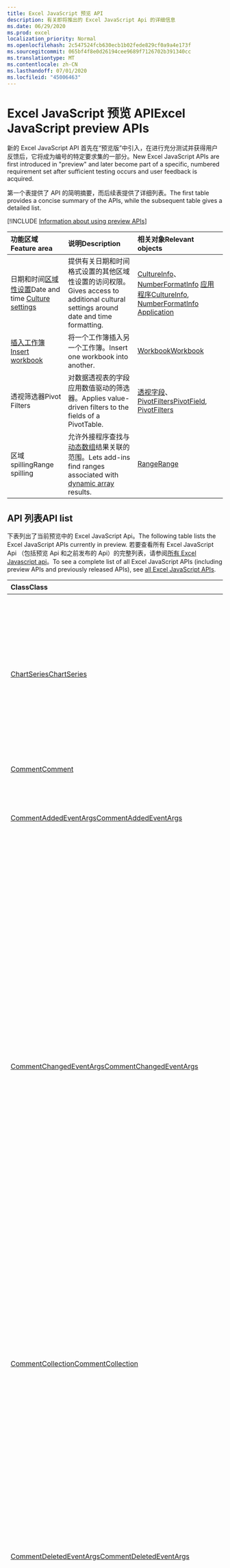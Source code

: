 ```yaml
---
title: Excel JavaScript 预览 API
description: 有关即将推出的 Excel JavaScript Api 的详细信息
ms.date: 06/29/2020
ms.prod: excel
localization_priority: Normal
ms.openlocfilehash: 2c547524fcb630ecb1b02fede829cf0a9a4e173f
ms.sourcegitcommit: 065bf4f8e0d26194cee9689f7126702b391340cc
ms.translationtype: MT
ms.contentlocale: zh-CN
ms.lasthandoff: 07/01/2020
ms.locfileid: "45006463"
---
```

# <a name="excel-javascript-preview-apis"></a><span data-ttu-id="dc23c-103">Excel JavaScript 预览 API</span><span class="sxs-lookup"><span data-stu-id="dc23c-103">Excel JavaScript preview APIs</span></span>

<span data-ttu-id="dc23c-104">新的 Excel JavaScript API 首先在“预览版”中引入，在进行充分测试并获得用户反馈后，它将成为编号的特定要求集的一部分。</span><span class="sxs-lookup"><span data-stu-id="dc23c-104">New Excel JavaScript APIs are first introduced in "preview" and later become part of a specific, numbered requirement set after sufficient testing occurs and user feedback is acquired.</span></span>

<span data-ttu-id="dc23c-105">第一个表提供了 API 的简明摘要，而后续表提供了详细列表。</span><span class="sxs-lookup"><span data-stu-id="dc23c-105">The first table provides a concise summary of the APIs, while the subsequent table gives a detailed list.</span></span>

[!INCLUDE [Information about using preview APIs](../../includes/using-preview-apis-host.md)]

| <span data-ttu-id="dc23c-106">功能区域</span><span class="sxs-lookup"><span data-stu-id="dc23c-106">Feature area</span></span> | <span data-ttu-id="dc23c-107">说明</span><span class="sxs-lookup"><span data-stu-id="dc23c-107">Description</span></span> | <span data-ttu-id="dc23c-108">相关对象</span><span class="sxs-lookup"><span data-stu-id="dc23c-108">Relevant objects</span></span> |
|:--- |:--- |:--- |
| <span data-ttu-id="dc23c-109">日期和时间[区域性设置](../../excel/excel-add-ins-workbooks.md#access-application-culture-settings)</span><span class="sxs-lookup"><span data-stu-id="dc23c-109">Date and time [Culture settings](../../excel/excel-add-ins-workbooks.md#access-application-culture-settings)</span></span> | <span data-ttu-id="dc23c-110">提供有关日期和时间格式设置的其他区域性设置的访问权限。</span><span class="sxs-lookup"><span data-stu-id="dc23c-110">Gives access to additional cultural settings around date and time formatting.</span></span> | <span data-ttu-id="dc23c-111">[CultureInfo](/javascript/api/excel/excel.cultureinfo)、 [NumberFormatInfo](/javascript/api/excel/excel.numberformatinfo) [应用程序](/javascript/api/excel/excel.application)</span><span class="sxs-lookup"><span data-stu-id="dc23c-111">[CultureInfo](/javascript/api/excel/excel.cultureinfo), [NumberFormatInfo](/javascript/api/excel/excel.numberformatinfo) [Application](/javascript/api/excel/excel.application)</span></span> |
| [<span data-ttu-id="dc23c-112">插入工作簿</span><span class="sxs-lookup"><span data-stu-id="dc23c-112">Insert workbook</span></span>](../../excel/excel-add-ins-workbooks.md#insert-a-copy-of-an-existing-workbook-into-the-current-one-preview) | <span data-ttu-id="dc23c-113">将一个工作簿插入另一个工作簿。</span><span class="sxs-lookup"><span data-stu-id="dc23c-113">Insert one workbook into another.</span></span>  | [<span data-ttu-id="dc23c-114">Workbook</span><span class="sxs-lookup"><span data-stu-id="dc23c-114">Workbook</span></span>](/javascript/api/excel/excel.worksheetcollection) |
| <span data-ttu-id="dc23c-115">透视筛选器</span><span class="sxs-lookup"><span data-stu-id="dc23c-115">Pivot Filters</span></span> | <span data-ttu-id="dc23c-116">对数据透视表的字段应用数值驱动的筛选器。</span><span class="sxs-lookup"><span data-stu-id="dc23c-116">Applies value-driven filters to the fields of a PivotTable.</span></span> | <span data-ttu-id="dc23c-117">[透视字段](/javascript/api/excel/excel.pivotfield#applyfilter-filter-)、 [PivotFilters](/javascript/api/excel/excel.pivotFilters)</span><span class="sxs-lookup"><span data-stu-id="dc23c-117">[PivotField](/javascript/api/excel/excel.pivotfield#applyfilter-filter-), [PivotFilters](/javascript/api/excel/excel.pivotFilters)</span></span> |
|<span data-ttu-id="dc23c-118">区域 spilling</span><span class="sxs-lookup"><span data-stu-id="dc23c-118">Range spilling</span></span> | <span data-ttu-id="dc23c-119">允许外接程序查找与[动态数组](https://support.microsoft.com/office/205c6b06-03ba-4151-89a1-87a7eb36e531)结果关联的范围。</span><span class="sxs-lookup"><span data-stu-id="dc23c-119">Lets add-ins find ranges associated with [dynamic array](https://support.microsoft.com/office/205c6b06-03ba-4151-89a1-87a7eb36e531) results.</span></span> | [<span data-ttu-id="dc23c-120">Range</span><span class="sxs-lookup"><span data-stu-id="dc23c-120">Range</span></span>](/javascript/api/excel/excel.range) |

## <a name="api-list"></a><span data-ttu-id="dc23c-121">API 列表</span><span class="sxs-lookup"><span data-stu-id="dc23c-121">API list</span></span>

<span data-ttu-id="dc23c-122">下表列出了当前预览中的 Excel JavaScript Api。</span><span class="sxs-lookup"><span data-stu-id="dc23c-122">The following table lists the Excel JavaScript APIs currently in preview.</span></span> <span data-ttu-id="dc23c-123">若要查看所有 Excel JavaScript Api （包括预览 Api 和之前发布的 Api）的完整列表，请参阅[所有 Excel Javascript api](/javascript/api/excel?view=excel-js-preview)。</span><span class="sxs-lookup"><span data-stu-id="dc23c-123">To see a complete list of all Excel JavaScript APIs (including preview APIs and previously released APIs), see [all Excel JavaScript APIs](/javascript/api/excel?view=excel-js-preview).</span></span>

| <span data-ttu-id="dc23c-124">Class</span><span class="sxs-lookup"><span data-stu-id="dc23c-124">Class</span></span> | <span data-ttu-id="dc23c-125">域</span><span class="sxs-lookup"><span data-stu-id="dc23c-125">Fields</span></span> | <span data-ttu-id="dc23c-126">说明</span><span class="sxs-lookup"><span data-stu-id="dc23c-126">Description</span></span> |
|:---|:---|:---|
|[<span data-ttu-id="dc23c-127">ChartSeries</span><span class="sxs-lookup"><span data-stu-id="dc23c-127">ChartSeries</span></span>](/javascript/api/excel/excel.chartseries)|[<span data-ttu-id="dc23c-128">getDimensionValues （维： ChartSeriesDimension）</span><span class="sxs-lookup"><span data-stu-id="dc23c-128">getDimensionValues(dimension: Excel.ChartSeriesDimension)</span></span>](/javascript/api/excel/excel.chartseries#getdimensionvalues-dimension-)|<span data-ttu-id="dc23c-129">从图表系列的单个维中获取值。</span><span class="sxs-lookup"><span data-stu-id="dc23c-129">Gets the values from a single dimension of the chart series.</span></span> <span data-ttu-id="dc23c-130">这些值可以是类别值，也可以是数据值，具体取决于指定的维度和为图表系列映射数据的方式。</span><span class="sxs-lookup"><span data-stu-id="dc23c-130">These could be either category values or data values, depending on the dimension specified and how the data is mapped for the chart series.</span></span>|
|[<span data-ttu-id="dc23c-131">Comment</span><span class="sxs-lookup"><span data-stu-id="dc23c-131">Comment</span></span>](/javascript/api/excel/excel.comment)|[<span data-ttu-id="dc23c-132">contentType</span><span class="sxs-lookup"><span data-stu-id="dc23c-132">contentType</span></span>](/javascript/api/excel/excel.comment#contenttype)|<span data-ttu-id="dc23c-133">获取注释的内容类型。</span><span class="sxs-lookup"><span data-stu-id="dc23c-133">Gets the content type of the comment.</span></span>|
|[<span data-ttu-id="dc23c-134">CommentAddedEventArgs</span><span class="sxs-lookup"><span data-stu-id="dc23c-134">CommentAddedEventArgs</span></span>](/javascript/api/excel/excel.commentaddedeventargs)|[<span data-ttu-id="dc23c-135">commentDetails</span><span class="sxs-lookup"><span data-stu-id="dc23c-135">commentDetails</span></span>](/javascript/api/excel/excel.commentaddedeventargs#commentdetails)|<span data-ttu-id="dc23c-136">获取 `CommentDetail` 包含其相关答复的注释 ID 和 id 的数组。</span><span class="sxs-lookup"><span data-stu-id="dc23c-136">Gets the `CommentDetail` array that contains the comment ID and IDs of its related replies.</span></span>|
||[<span data-ttu-id="dc23c-137">source</span><span class="sxs-lookup"><span data-stu-id="dc23c-137">source</span></span>](/javascript/api/excel/excel.commentaddedeventargs#source)|<span data-ttu-id="dc23c-138">指定时间源。</span><span class="sxs-lookup"><span data-stu-id="dc23c-138">Specifies the source of the event.</span></span> <span data-ttu-id="dc23c-139">有关详细信息，请参阅 `Excel.EventSource`。</span><span class="sxs-lookup"><span data-stu-id="dc23c-139">See `Excel.EventSource` for details.</span></span>|
||[<span data-ttu-id="dc23c-140">type</span><span class="sxs-lookup"><span data-stu-id="dc23c-140">type</span></span>](/javascript/api/excel/excel.commentaddedeventargs#type)|<span data-ttu-id="dc23c-141">获取事件的类型。</span><span class="sxs-lookup"><span data-stu-id="dc23c-141">Gets the type of the event.</span></span> <span data-ttu-id="dc23c-142">有关详细信息，请参阅 `Excel.EventType`。</span><span class="sxs-lookup"><span data-stu-id="dc23c-142">See `Excel.EventType` for details.</span></span>|
||[<span data-ttu-id="dc23c-143">worksheetId</span><span class="sxs-lookup"><span data-stu-id="dc23c-143">worksheetId</span></span>](/javascript/api/excel/excel.commentaddedeventargs#worksheetid)|<span data-ttu-id="dc23c-144">获取发生事件的工作表的 ID。</span><span class="sxs-lookup"><span data-stu-id="dc23c-144">Gets the ID of the worksheet in which the event happened.</span></span>|
|[<span data-ttu-id="dc23c-145">CommentChangedEventArgs</span><span class="sxs-lookup"><span data-stu-id="dc23c-145">CommentChangedEventArgs</span></span>](/javascript/api/excel/excel.commentchangedeventargs)|[<span data-ttu-id="dc23c-146">changeType</span><span class="sxs-lookup"><span data-stu-id="dc23c-146">changeType</span></span>](/javascript/api/excel/excel.commentchangedeventargs#changetype)|<span data-ttu-id="dc23c-147">获取表示已更改事件的触发方式的更改类型。</span><span class="sxs-lookup"><span data-stu-id="dc23c-147">Gets the change type that represents how the changed event is triggered.</span></span>|
||[<span data-ttu-id="dc23c-148">commentDetails</span><span class="sxs-lookup"><span data-stu-id="dc23c-148">commentDetails</span></span>](/javascript/api/excel/excel.commentchangedeventargs#commentdetails)|<span data-ttu-id="dc23c-149">获取 `CommentDetail` 包含其相关答复的注释 ID 和 id 的数组。</span><span class="sxs-lookup"><span data-stu-id="dc23c-149">Gets the `CommentDetail` array which contains the comment ID and IDs of its related replies.</span></span>|
||[<span data-ttu-id="dc23c-150">source</span><span class="sxs-lookup"><span data-stu-id="dc23c-150">source</span></span>](/javascript/api/excel/excel.commentchangedeventargs#source)|<span data-ttu-id="dc23c-151">指定时间源。</span><span class="sxs-lookup"><span data-stu-id="dc23c-151">Specifies the source of the event.</span></span> <span data-ttu-id="dc23c-152">有关详细信息，请参阅 `Excel.EventSource`。</span><span class="sxs-lookup"><span data-stu-id="dc23c-152">See `Excel.EventSource` for details.</span></span>|
||[<span data-ttu-id="dc23c-153">type</span><span class="sxs-lookup"><span data-stu-id="dc23c-153">type</span></span>](/javascript/api/excel/excel.commentchangedeventargs#type)|<span data-ttu-id="dc23c-154">获取事件的类型。</span><span class="sxs-lookup"><span data-stu-id="dc23c-154">Gets the type of the event.</span></span> <span data-ttu-id="dc23c-155">有关详细信息，请参阅 `Excel.EventType`。</span><span class="sxs-lookup"><span data-stu-id="dc23c-155">See `Excel.EventType` for details.</span></span>|
||[<span data-ttu-id="dc23c-156">worksheetId</span><span class="sxs-lookup"><span data-stu-id="dc23c-156">worksheetId</span></span>](/javascript/api/excel/excel.commentchangedeventargs#worksheetid)|<span data-ttu-id="dc23c-157">获取发生事件的工作表的 ID。</span><span class="sxs-lookup"><span data-stu-id="dc23c-157">Gets the ID of the worksheet in which the event happened.</span></span>|
|[<span data-ttu-id="dc23c-158">CommentCollection</span><span class="sxs-lookup"><span data-stu-id="dc23c-158">CommentCollection</span></span>](/javascript/api/excel/excel.commentcollection)|[<span data-ttu-id="dc23c-159">onAdded</span><span class="sxs-lookup"><span data-stu-id="dc23c-159">onAdded</span></span>](/javascript/api/excel/excel.commentcollection#onadded)|<span data-ttu-id="dc23c-160">添加注释时发生。</span><span class="sxs-lookup"><span data-stu-id="dc23c-160">Occurs when the comments are added.</span></span>|
||[<span data-ttu-id="dc23c-161">onChanged</span><span class="sxs-lookup"><span data-stu-id="dc23c-161">onChanged</span></span>](/javascript/api/excel/excel.commentcollection#onchanged)|<span data-ttu-id="dc23c-162">当注释集合中的批注或答复发生更改时发生，包括答复被删除的时间。</span><span class="sxs-lookup"><span data-stu-id="dc23c-162">Occurs when comments or replies in a comment collection are changed, including when replies are deleted.</span></span>|
||[<span data-ttu-id="dc23c-163">onDeleted</span><span class="sxs-lookup"><span data-stu-id="dc23c-163">onDeleted</span></span>](/javascript/api/excel/excel.commentcollection#ondeleted)|<span data-ttu-id="dc23c-164">在注释集合中删除批注时发生。</span><span class="sxs-lookup"><span data-stu-id="dc23c-164">Occurs when comments are deleted in the comment collection.</span></span>|
|[<span data-ttu-id="dc23c-165">CommentDeletedEventArgs</span><span class="sxs-lookup"><span data-stu-id="dc23c-165">CommentDeletedEventArgs</span></span>](/javascript/api/excel/excel.commentdeletedeventargs)|[<span data-ttu-id="dc23c-166">commentDetails</span><span class="sxs-lookup"><span data-stu-id="dc23c-166">commentDetails</span></span>](/javascript/api/excel/excel.commentdeletedeventargs#commentdetails)|<span data-ttu-id="dc23c-167">获取 `CommentDetail` 包含其相关答复的注释 ID 和 id 的数组。</span><span class="sxs-lookup"><span data-stu-id="dc23c-167">Gets the `CommentDetail` array that contains the comment ID and IDs of its related replies.</span></span>|
||[<span data-ttu-id="dc23c-168">source</span><span class="sxs-lookup"><span data-stu-id="dc23c-168">source</span></span>](/javascript/api/excel/excel.commentdeletedeventargs#source)|<span data-ttu-id="dc23c-169">指定时间源。</span><span class="sxs-lookup"><span data-stu-id="dc23c-169">Specifies the source of the event.</span></span> <span data-ttu-id="dc23c-170">有关详细信息，请参阅 `Excel.EventSource`。</span><span class="sxs-lookup"><span data-stu-id="dc23c-170">See `Excel.EventSource` for details.</span></span>|
||[<span data-ttu-id="dc23c-171">type</span><span class="sxs-lookup"><span data-stu-id="dc23c-171">type</span></span>](/javascript/api/excel/excel.commentdeletedeventargs#type)|<span data-ttu-id="dc23c-172">获取事件的类型。</span><span class="sxs-lookup"><span data-stu-id="dc23c-172">Gets the type of the event.</span></span> <span data-ttu-id="dc23c-173">有关详细信息，请参阅 `Excel.EventType`。</span><span class="sxs-lookup"><span data-stu-id="dc23c-173">See `Excel.EventType` for details.</span></span>|
||[<span data-ttu-id="dc23c-174">worksheetId</span><span class="sxs-lookup"><span data-stu-id="dc23c-174">worksheetId</span></span>](/javascript/api/excel/excel.commentdeletedeventargs#worksheetid)|<span data-ttu-id="dc23c-175">获取发生事件的工作表的 ID。</span><span class="sxs-lookup"><span data-stu-id="dc23c-175">Gets the ID of the worksheet in which the event happened.</span></span>|
|[<span data-ttu-id="dc23c-176">CommentDetail</span><span class="sxs-lookup"><span data-stu-id="dc23c-176">CommentDetail</span></span>](/javascript/api/excel/excel.commentdetail)|[<span data-ttu-id="dc23c-177">commentId</span><span class="sxs-lookup"><span data-stu-id="dc23c-177">commentId</span></span>](/javascript/api/excel/excel.commentdetail#commentid)|<span data-ttu-id="dc23c-178">表示注释的 ID。</span><span class="sxs-lookup"><span data-stu-id="dc23c-178">Represents the ID of comment.</span></span>|
||[<span data-ttu-id="dc23c-179">replyIds</span><span class="sxs-lookup"><span data-stu-id="dc23c-179">replyIds</span></span>](/javascript/api/excel/excel.commentdetail#replyids)|<span data-ttu-id="dc23c-180">表示相关答复的 Id 属于注释。</span><span class="sxs-lookup"><span data-stu-id="dc23c-180">Represents the IDs of the related replies belong to comment.</span></span>|
|[<span data-ttu-id="dc23c-181">CommentReply</span><span class="sxs-lookup"><span data-stu-id="dc23c-181">CommentReply</span></span>](/javascript/api/excel/excel.commentreply)|[<span data-ttu-id="dc23c-182">contentType</span><span class="sxs-lookup"><span data-stu-id="dc23c-182">contentType</span></span>](/javascript/api/excel/excel.commentreply#contenttype)|<span data-ttu-id="dc23c-183">答复的内容类型。</span><span class="sxs-lookup"><span data-stu-id="dc23c-183">The content type of the reply.</span></span>|
|[<span data-ttu-id="dc23c-184">CultureInfo</span><span class="sxs-lookup"><span data-stu-id="dc23c-184">CultureInfo</span></span>](/javascript/api/excel/excel.cultureinfo)|[<span data-ttu-id="dc23c-185">datetimeFormat</span><span class="sxs-lookup"><span data-stu-id="dc23c-185">datetimeFormat</span></span>](/javascript/api/excel/excel.cultureinfo#datetimeformat)|<span data-ttu-id="dc23c-186">定义适当的区域性格式，以显示日期和时间。</span><span class="sxs-lookup"><span data-stu-id="dc23c-186">Defines the culturally appropriate format of displaying date and time.</span></span> <span data-ttu-id="dc23c-187">这取决于当前的系统区域性设置。</span><span class="sxs-lookup"><span data-stu-id="dc23c-187">This is based on current system culture settings.</span></span>|
|[<span data-ttu-id="dc23c-188">格式</span><span class="sxs-lookup"><span data-stu-id="dc23c-188">DatetimeFormatInfo</span></span>](/javascript/api/excel/excel.datetimeformatinfo)|[<span data-ttu-id="dc23c-189">dateSeparator</span><span class="sxs-lookup"><span data-stu-id="dc23c-189">dateSeparator</span></span>](/javascript/api/excel/excel.datetimeformatinfo#dateseparator)|<span data-ttu-id="dc23c-190">获取用作日期分隔符的字符串。</span><span class="sxs-lookup"><span data-stu-id="dc23c-190">Gets the string used as the date separator.</span></span> <span data-ttu-id="dc23c-191">这取决于当前的系统设置。</span><span class="sxs-lookup"><span data-stu-id="dc23c-191">This is based on current system settings.</span></span>|
||[<span data-ttu-id="dc23c-192">longDatePattern</span><span class="sxs-lookup"><span data-stu-id="dc23c-192">longDatePattern</span></span>](/javascript/api/excel/excel.datetimeformatinfo#longdatepattern)|<span data-ttu-id="dc23c-193">获取长日期值的格式字符串。</span><span class="sxs-lookup"><span data-stu-id="dc23c-193">Gets the format string for a long date value.</span></span> <span data-ttu-id="dc23c-194">这取决于当前的系统设置。</span><span class="sxs-lookup"><span data-stu-id="dc23c-194">This is based on current system settings.</span></span>|
||[<span data-ttu-id="dc23c-195">longTimePattern</span><span class="sxs-lookup"><span data-stu-id="dc23c-195">longTimePattern</span></span>](/javascript/api/excel/excel.datetimeformatinfo#longtimepattern)|<span data-ttu-id="dc23c-196">获取长时间值的格式字符串。</span><span class="sxs-lookup"><span data-stu-id="dc23c-196">Gets the format string for a long time value.</span></span> <span data-ttu-id="dc23c-197">这取决于当前的系统设置。</span><span class="sxs-lookup"><span data-stu-id="dc23c-197">This is based on current system settings.</span></span>|
||[<span data-ttu-id="dc23c-198">shortDatePattern</span><span class="sxs-lookup"><span data-stu-id="dc23c-198">shortDatePattern</span></span>](/javascript/api/excel/excel.datetimeformatinfo#shortdatepattern)|<span data-ttu-id="dc23c-199">获取短日期值的格式字符串。</span><span class="sxs-lookup"><span data-stu-id="dc23c-199">Gets the format string for a short date value.</span></span> <span data-ttu-id="dc23c-200">这取决于当前的系统设置。</span><span class="sxs-lookup"><span data-stu-id="dc23c-200">This is based on current system settings.</span></span>|
||[<span data-ttu-id="dc23c-201">timeSeparator</span><span class="sxs-lookup"><span data-stu-id="dc23c-201">timeSeparator</span></span>](/javascript/api/excel/excel.datetimeformatinfo#timeseparator)|<span data-ttu-id="dc23c-202">获取用作时间分隔符的字符串。</span><span class="sxs-lookup"><span data-stu-id="dc23c-202">Gets the string used as the time separator.</span></span> <span data-ttu-id="dc23c-203">这取决于当前的系统设置。</span><span class="sxs-lookup"><span data-stu-id="dc23c-203">This is based on current system settings.</span></span>|
|[<span data-ttu-id="dc23c-204">NamedSheetView</span><span class="sxs-lookup"><span data-stu-id="dc23c-204">NamedSheetView</span></span>](/javascript/api/excel/excel.namedsheetview)|[<span data-ttu-id="dc23c-205">activate()</span><span class="sxs-lookup"><span data-stu-id="dc23c-205">activate()</span></span>](/javascript/api/excel/excel.namedsheetview#activate--)|<span data-ttu-id="dc23c-206">激活此工作表视图。</span><span class="sxs-lookup"><span data-stu-id="dc23c-206">Activates this sheet view.</span></span> <span data-ttu-id="dc23c-207">这等效于在 Excel UI 中使用 "切换到"。</span><span class="sxs-lookup"><span data-stu-id="dc23c-207">This is equivalent to using "Switch To" in the Excel UI.</span></span>|
||[<span data-ttu-id="dc23c-208">delete()</span><span class="sxs-lookup"><span data-stu-id="dc23c-208">delete()</span></span>](/javascript/api/excel/excel.namedsheetview#delete--)|<span data-ttu-id="dc23c-209">将工作表视图从工作表中删除。</span><span class="sxs-lookup"><span data-stu-id="dc23c-209">Removes the sheet view from the worksheet.</span></span>|
||[<span data-ttu-id="dc23c-210">重复（name？： string）</span><span class="sxs-lookup"><span data-stu-id="dc23c-210">duplicate(name?: string)</span></span>](/javascript/api/excel/excel.namedsheetview#duplicate-name-)|<span data-ttu-id="dc23c-211">创建此工作表视图的副本。</span><span class="sxs-lookup"><span data-stu-id="dc23c-211">Creates a copy of this sheet view.</span></span>|
||[<span data-ttu-id="dc23c-212">name</span><span class="sxs-lookup"><span data-stu-id="dc23c-212">name</span></span>](/javascript/api/excel/excel.namedsheetview#name)|<span data-ttu-id="dc23c-213">获取或设置工作表视图的名称。</span><span class="sxs-lookup"><span data-stu-id="dc23c-213">Gets or sets the name of the sheet view.</span></span>|
|[<span data-ttu-id="dc23c-214">NamedSheetViewCollection</span><span class="sxs-lookup"><span data-stu-id="dc23c-214">NamedSheetViewCollection</span></span>](/javascript/api/excel/excel.namedsheetviewcollection)|[<span data-ttu-id="dc23c-215">add(name: string)</span><span class="sxs-lookup"><span data-stu-id="dc23c-215">add(name: string)</span></span>](/javascript/api/excel/excel.namedsheetviewcollection#add-name-)|<span data-ttu-id="dc23c-216">创建具有给定名称的新工作表视图。</span><span class="sxs-lookup"><span data-stu-id="dc23c-216">Creates a new sheet view with the given name.</span></span>|
||[<span data-ttu-id="dc23c-217">enterTemporary()</span><span class="sxs-lookup"><span data-stu-id="dc23c-217">enterTemporary()</span></span>](/javascript/api/excel/excel.namedsheetviewcollection#entertemporary--)|<span data-ttu-id="dc23c-218">创建并激活一个新的临时表视图。</span><span class="sxs-lookup"><span data-stu-id="dc23c-218">Creates and activates a new temporary sheet view.</span></span>|
||[<span data-ttu-id="dc23c-219">exit （）</span><span class="sxs-lookup"><span data-stu-id="dc23c-219">exit()</span></span>](/javascript/api/excel/excel.namedsheetviewcollection#exit--)|<span data-ttu-id="dc23c-220">退出当前的活动工作表视图。</span><span class="sxs-lookup"><span data-stu-id="dc23c-220">Exits the currently active sheet view.</span></span>|
||[<span data-ttu-id="dc23c-221">getActive()</span><span class="sxs-lookup"><span data-stu-id="dc23c-221">getActive()</span></span>](/javascript/api/excel/excel.namedsheetviewcollection#getactive--)|<span data-ttu-id="dc23c-222">获取工作表的当前活动工作表视图。</span><span class="sxs-lookup"><span data-stu-id="dc23c-222">Gets the worksheet's currently active sheet view.</span></span>|
||[<span data-ttu-id="dc23c-223">getCount()</span><span class="sxs-lookup"><span data-stu-id="dc23c-223">getCount()</span></span>](/javascript/api/excel/excel.namedsheetviewcollection#getcount--)|<span data-ttu-id="dc23c-224">获取此工作表中的工作表视图数。</span><span class="sxs-lookup"><span data-stu-id="dc23c-224">Gets the number of sheet views in this worksheet.</span></span>|
||[<span data-ttu-id="dc23c-225">getItem(key: string)</span><span class="sxs-lookup"><span data-stu-id="dc23c-225">getItem(key: string)</span></span>](/javascript/api/excel/excel.namedsheetviewcollection#getitem-key-)|<span data-ttu-id="dc23c-226">使用其名称获取工作表视图。</span><span class="sxs-lookup"><span data-stu-id="dc23c-226">Gets a sheet view using its name.</span></span>|
||[<span data-ttu-id="dc23c-227">getItemAt(index: number)</span><span class="sxs-lookup"><span data-stu-id="dc23c-227">getItemAt(index: number)</span></span>](/javascript/api/excel/excel.namedsheetviewcollection#getitemat-index-)|<span data-ttu-id="dc23c-228">按其在集合中的索引获取工作表视图。</span><span class="sxs-lookup"><span data-stu-id="dc23c-228">Gets a sheet view by its index in the collection.</span></span>|
||[<span data-ttu-id="dc23c-229">items</span><span class="sxs-lookup"><span data-stu-id="dc23c-229">items</span></span>](/javascript/api/excel/excel.namedsheetviewcollection#items)|<span data-ttu-id="dc23c-230">获取此集合中已加载的子项。</span><span class="sxs-lookup"><span data-stu-id="dc23c-230">Gets the loaded child items in this collection.</span></span>|
|[<span data-ttu-id="dc23c-231">PivotDateFilter</span><span class="sxs-lookup"><span data-stu-id="dc23c-231">PivotDateFilter</span></span>](/javascript/api/excel/excel.pivotdatefilter)|[<span data-ttu-id="dc23c-232">运算符</span><span class="sxs-lookup"><span data-stu-id="dc23c-232">comparator</span></span>](/javascript/api/excel/excel.pivotdatefilter#comparator)|<span data-ttu-id="dc23c-233">比较运算符是其他值要与其进行比较的静态值。</span><span class="sxs-lookup"><span data-stu-id="dc23c-233">The comparator is the static value to which other values are compared.</span></span> <span data-ttu-id="dc23c-234">比较的类型由条件定义。</span><span class="sxs-lookup"><span data-stu-id="dc23c-234">The type of comparison is defined by the condition.</span></span>|
||[<span data-ttu-id="dc23c-235">表达式</span><span class="sxs-lookup"><span data-stu-id="dc23c-235">condition</span></span>](/javascript/api/excel/excel.pivotdatefilter#condition)|<span data-ttu-id="dc23c-236">指定筛选器的条件，该条件定义了必要的筛选条件。</span><span class="sxs-lookup"><span data-stu-id="dc23c-236">Specifies the condition for the filter, which defines the necessary filtering criteria.</span></span>|
||[<span data-ttu-id="dc23c-237">异</span><span class="sxs-lookup"><span data-stu-id="dc23c-237">exclusive</span></span>](/javascript/api/excel/excel.pivotdatefilter#exclusive)|<span data-ttu-id="dc23c-238">如果为 true，则筛选*排除*满足条件的项目。</span><span class="sxs-lookup"><span data-stu-id="dc23c-238">If true, filter *excludes* items that meet criteria.</span></span> <span data-ttu-id="dc23c-239">默认值为 false （筛选以包含满足条件的项目）。</span><span class="sxs-lookup"><span data-stu-id="dc23c-239">The default is false (filter to include items that meet criteria).</span></span>|
||[<span data-ttu-id="dc23c-240">lowerBound</span><span class="sxs-lookup"><span data-stu-id="dc23c-240">lowerBound</span></span>](/javascript/api/excel/excel.pivotdatefilter#lowerbound)|<span data-ttu-id="dc23c-241">筛选条件范围的下限 `Between` 。</span><span class="sxs-lookup"><span data-stu-id="dc23c-241">The lower-bound of the range for the `Between` filter condition.</span></span>|
||[<span data-ttu-id="dc23c-242">upperBound</span><span class="sxs-lookup"><span data-stu-id="dc23c-242">upperBound</span></span>](/javascript/api/excel/excel.pivotdatefilter#upperbound)|<span data-ttu-id="dc23c-243">筛选条件范围的上限 `Between` 。</span><span class="sxs-lookup"><span data-stu-id="dc23c-243">The upper-bound of the range for the `Between` filter condition.</span></span>|
||[<span data-ttu-id="dc23c-244">wholeDays</span><span class="sxs-lookup"><span data-stu-id="dc23c-244">wholeDays</span></span>](/javascript/api/excel/excel.pivotdatefilter#wholedays)|<span data-ttu-id="dc23c-245">对于 `Equals` 、 `Before` 、 `After` 和 `Between` 筛选条件，指示是否应将比较作为全天进行。</span><span class="sxs-lookup"><span data-stu-id="dc23c-245">For `Equals`, `Before`, `After`, and `Between` filter conditions, indicates if comparisons should be made as whole days.</span></span>|
|[<span data-ttu-id="dc23c-246">PivotField</span><span class="sxs-lookup"><span data-stu-id="dc23c-246">PivotField</span></span>](/javascript/api/excel/excel.pivotfield)|[<span data-ttu-id="dc23c-247">applyFilter （filter： PivotFilters）</span><span class="sxs-lookup"><span data-stu-id="dc23c-247">applyFilter(filter: Excel.PivotFilters)</span></span>](/javascript/api/excel/excel.pivotfield#applyfilter-filter-)|<span data-ttu-id="dc23c-248">设置一个或多个字段的当前 PivotFilters，并将其应用于字段。</span><span class="sxs-lookup"><span data-stu-id="dc23c-248">Sets one or more of the field's current PivotFilters and applies them to the field.</span></span>|
||[<span data-ttu-id="dc23c-249">clearAllFilters （）</span><span class="sxs-lookup"><span data-stu-id="dc23c-249">clearAllFilters()</span></span>](/javascript/api/excel/excel.pivotfield#clearallfilters--)|<span data-ttu-id="dc23c-250">从字段的所有筛选器中清除所有条件。</span><span class="sxs-lookup"><span data-stu-id="dc23c-250">Clears all criteria from all of the field's filters.</span></span> <span data-ttu-id="dc23c-251">这将删除对字段的任何活动筛选。</span><span class="sxs-lookup"><span data-stu-id="dc23c-251">This removes any active filtering on the field.</span></span>|
||[<span data-ttu-id="dc23c-252">clearFilter （filterType： PivotFilterType）</span><span class="sxs-lookup"><span data-stu-id="dc23c-252">clearFilter(filterType: Excel.PivotFilterType)</span></span>](/javascript/api/excel/excel.pivotfield#clearfilter-filtertype-)|<span data-ttu-id="dc23c-253">清除给定类型的字段筛选器中的所有现有条件（如果当前应用了一个条件）。</span><span class="sxs-lookup"><span data-stu-id="dc23c-253">Clears all existing criteria from the field's filter of the given type (if one is currently applied).</span></span>|
||[<span data-ttu-id="dc23c-254">getFilters()</span><span class="sxs-lookup"><span data-stu-id="dc23c-254">getFilters()</span></span>](/javascript/api/excel/excel.pivotfield#getfilters--)|<span data-ttu-id="dc23c-255">获取当前应用于字段的所有筛选器。</span><span class="sxs-lookup"><span data-stu-id="dc23c-255">Gets all filters currently applied on the field.</span></span>|
||[<span data-ttu-id="dc23c-256">isFiltered （filterType？： PivotFilterType）</span><span class="sxs-lookup"><span data-stu-id="dc23c-256">isFiltered(filterType?: Excel.PivotFilterType)</span></span>](/javascript/api/excel/excel.pivotfield#isfiltered-filtertype-)|<span data-ttu-id="dc23c-257">检查字段上是否有任何已应用的筛选器。</span><span class="sxs-lookup"><span data-stu-id="dc23c-257">Checks if there are any applied filters on the field.</span></span>|
|[<span data-ttu-id="dc23c-258">PivotFilters</span><span class="sxs-lookup"><span data-stu-id="dc23c-258">PivotFilters</span></span>](/javascript/api/excel/excel.pivotfilters)|[<span data-ttu-id="dc23c-259">dateFilter</span><span class="sxs-lookup"><span data-stu-id="dc23c-259">dateFilter</span></span>](/javascript/api/excel/excel.pivotfilters#datefilter)|<span data-ttu-id="dc23c-260">透视字段当前应用的日期筛选器。</span><span class="sxs-lookup"><span data-stu-id="dc23c-260">The PivotField's currently applied date filter.</span></span> <span data-ttu-id="dc23c-261">如果未应用任何值，则为 Null。</span><span class="sxs-lookup"><span data-stu-id="dc23c-261">Null if none is applied.</span></span>|
||[<span data-ttu-id="dc23c-262">labelFilter</span><span class="sxs-lookup"><span data-stu-id="dc23c-262">labelFilter</span></span>](/javascript/api/excel/excel.pivotfilters#labelfilter)|<span data-ttu-id="dc23c-263">透视字段当前应用的标签筛选器。</span><span class="sxs-lookup"><span data-stu-id="dc23c-263">The PivotField's currently applied label filter.</span></span> <span data-ttu-id="dc23c-264">如果未应用任何值，则为 Null。</span><span class="sxs-lookup"><span data-stu-id="dc23c-264">Null if none is applied.</span></span>|
||[<span data-ttu-id="dc23c-265">manualFilter</span><span class="sxs-lookup"><span data-stu-id="dc23c-265">manualFilter</span></span>](/javascript/api/excel/excel.pivotfilters#manualfilter)|<span data-ttu-id="dc23c-266">透视字段当前应用的手动筛选。</span><span class="sxs-lookup"><span data-stu-id="dc23c-266">The PivotField's currently applied manual filter.</span></span> <span data-ttu-id="dc23c-267">如果未应用任何值，则为 Null。</span><span class="sxs-lookup"><span data-stu-id="dc23c-267">Null if none is applied.</span></span>|
||[<span data-ttu-id="dc23c-268">valueFilter</span><span class="sxs-lookup"><span data-stu-id="dc23c-268">valueFilter</span></span>](/javascript/api/excel/excel.pivotfilters#valuefilter)|<span data-ttu-id="dc23c-269">透视字段当前应用的值筛选器。</span><span class="sxs-lookup"><span data-stu-id="dc23c-269">The PivotField's currently applied value filter.</span></span> <span data-ttu-id="dc23c-270">如果未应用任何值，则为 Null。</span><span class="sxs-lookup"><span data-stu-id="dc23c-270">Null if none is applied.</span></span>|
|[<span data-ttu-id="dc23c-271">PivotLabelFilter</span><span class="sxs-lookup"><span data-stu-id="dc23c-271">PivotLabelFilter</span></span>](/javascript/api/excel/excel.pivotlabelfilter)|[<span data-ttu-id="dc23c-272">运算符</span><span class="sxs-lookup"><span data-stu-id="dc23c-272">comparator</span></span>](/javascript/api/excel/excel.pivotlabelfilter#comparator)|<span data-ttu-id="dc23c-273">比较运算符是其他值要与其进行比较的静态值。</span><span class="sxs-lookup"><span data-stu-id="dc23c-273">The comparator is the static value to which other values are compared.</span></span> <span data-ttu-id="dc23c-274">比较的类型由条件定义。</span><span class="sxs-lookup"><span data-stu-id="dc23c-274">The type of comparison is defined by the condition.</span></span>|
||[<span data-ttu-id="dc23c-275">表达式</span><span class="sxs-lookup"><span data-stu-id="dc23c-275">condition</span></span>](/javascript/api/excel/excel.pivotlabelfilter#condition)|<span data-ttu-id="dc23c-276">指定筛选器的条件，该条件定义了必要的筛选条件。</span><span class="sxs-lookup"><span data-stu-id="dc23c-276">Specifies the condition for the filter, which defines the necessary filtering criteria.</span></span>|
||[<span data-ttu-id="dc23c-277">异</span><span class="sxs-lookup"><span data-stu-id="dc23c-277">exclusive</span></span>](/javascript/api/excel/excel.pivotlabelfilter#exclusive)|<span data-ttu-id="dc23c-278">如果为 true，则筛选*排除*满足条件的项目。</span><span class="sxs-lookup"><span data-stu-id="dc23c-278">If true, filter *excludes* items that meet criteria.</span></span> <span data-ttu-id="dc23c-279">默认值为 false （筛选以包含满足条件的项目）。</span><span class="sxs-lookup"><span data-stu-id="dc23c-279">The default is false (filter to include items that meet criteria).</span></span>|
||[<span data-ttu-id="dc23c-280">lowerBound</span><span class="sxs-lookup"><span data-stu-id="dc23c-280">lowerBound</span></span>](/javascript/api/excel/excel.pivotlabelfilter#lowerbound)|<span data-ttu-id="dc23c-281">筛选条件之间的范围的下限。</span><span class="sxs-lookup"><span data-stu-id="dc23c-281">The lower-bound of the range for the Between filter condition.</span></span>|
||[<span data-ttu-id="dc23c-282">substring</span><span class="sxs-lookup"><span data-stu-id="dc23c-282">substring</span></span>](/javascript/api/excel/excel.pivotlabelfilter#substring)|<span data-ttu-id="dc23c-283">用于 `BeginsWith` 、 `EndsWith` 和筛选条件的子字符串 `Contains` 。</span><span class="sxs-lookup"><span data-stu-id="dc23c-283">The substring used for `BeginsWith`, `EndsWith`, and `Contains` filter conditions.</span></span>|
||[<span data-ttu-id="dc23c-284">upperBound</span><span class="sxs-lookup"><span data-stu-id="dc23c-284">upperBound</span></span>](/javascript/api/excel/excel.pivotlabelfilter#upperbound)|<span data-ttu-id="dc23c-285">筛选条件之间的范围的上限。</span><span class="sxs-lookup"><span data-stu-id="dc23c-285">The upper-bound of the range for the Between filter condition.</span></span>|
|[<span data-ttu-id="dc23c-286">PivotLayout</span><span class="sxs-lookup"><span data-stu-id="dc23c-286">PivotLayout</span></span>](/javascript/api/excel/excel.pivotlayout)|[<span data-ttu-id="dc23c-287">getCell(dataHierarchy: DataPivotHierarchy \| string, rowItems: Array<PivotItem \| string>, columnItems: Array<PivotItem \| string>)</span><span class="sxs-lookup"><span data-stu-id="dc23c-287">getCell(dataHierarchy: DataPivotHierarchy \| string, rowItems: Array<PivotItem \| string>, columnItems: Array<PivotItem \| string>)</span></span>](/javascript/api/excel/excel.pivotlayout#getcell-datahierarchy--rowitems--columnitems-)|<span data-ttu-id="dc23c-288">根据数据层次结构以及各自层次结构的行和列项，获取数据透视表中的唯一单元格。</span><span class="sxs-lookup"><span data-stu-id="dc23c-288">Gets a unique cell in the PivotTable based on a data hierarchy and the row and column items of their respective hierarchies.</span></span> <span data-ttu-id="dc23c-289">返回的单元格是给定行和列的交集，其中包含来自给定层次结构的数据。</span><span class="sxs-lookup"><span data-stu-id="dc23c-289">The returned cell is the intersection of the given row and column that contains the data from the given hierarchy.</span></span> <span data-ttu-id="dc23c-290">此方法与在特定单元格上调用 getPivotItems 和 getDataHierarchy 相反。</span><span class="sxs-lookup"><span data-stu-id="dc23c-290">This method is the inverse of calling getPivotItems and getDataHierarchy on a particular cell.</span></span>|
||[<span data-ttu-id="dc23c-291">pivotStyle</span><span class="sxs-lookup"><span data-stu-id="dc23c-291">pivotStyle</span></span>](/javascript/api/excel/excel.pivotlayout#pivotstyle)|<span data-ttu-id="dc23c-292">应用于数据透视表的样式。</span><span class="sxs-lookup"><span data-stu-id="dc23c-292">The style applied to the PivotTable.</span></span>|
||[<span data-ttu-id="dc23c-293">setStyle （style： string \| PivotTableStyle \| BuiltInPivotTableStyle）</span><span class="sxs-lookup"><span data-stu-id="dc23c-293">setStyle(style: string \| PivotTableStyle \| BuiltInPivotTableStyle)</span></span>](/javascript/api/excel/excel.pivotlayout#setstyle-style-)|<span data-ttu-id="dc23c-294">设置应用于数据透视表的样式。</span><span class="sxs-lookup"><span data-stu-id="dc23c-294">Sets the style applied to the PivotTable.</span></span>|
|[<span data-ttu-id="dc23c-295">PivotManualFilter</span><span class="sxs-lookup"><span data-stu-id="dc23c-295">PivotManualFilter</span></span>](/javascript/api/excel/excel.pivotmanualfilter)|[<span data-ttu-id="dc23c-296">selectedItems</span><span class="sxs-lookup"><span data-stu-id="dc23c-296">selectedItems</span></span>](/javascript/api/excel/excel.pivotmanualfilter#selecteditems)|<span data-ttu-id="dc23c-297">要手动筛选的选定项的列表。</span><span class="sxs-lookup"><span data-stu-id="dc23c-297">A list of selected items to manually filter.</span></span> <span data-ttu-id="dc23c-298">这些项必须是所选字段中现有和有效的项。</span><span class="sxs-lookup"><span data-stu-id="dc23c-298">These must be existing and valid items from the chosen field.</span></span>|
|[<span data-ttu-id="dc23c-299">PivotTable</span><span class="sxs-lookup"><span data-stu-id="dc23c-299">PivotTable</span></span>](/javascript/api/excel/excel.pivottable)|[<span data-ttu-id="dc23c-300">allowMultipleFiltersPerField</span><span class="sxs-lookup"><span data-stu-id="dc23c-300">allowMultipleFiltersPerField</span></span>](/javascript/api/excel/excel.pivottable#allowmultiplefiltersperfield)|<span data-ttu-id="dc23c-301">指定数据透视表是否允许对表中给定的透视字段上的多个 PivotFilters 进行应用。</span><span class="sxs-lookup"><span data-stu-id="dc23c-301">Specifies if the PivotTable allows the application of multiple PivotFilters on a given PivotField in the table.</span></span>|
|[<span data-ttu-id="dc23c-302">PivotValueFilter</span><span class="sxs-lookup"><span data-stu-id="dc23c-302">PivotValueFilter</span></span>](/javascript/api/excel/excel.pivotvaluefilter)|[<span data-ttu-id="dc23c-303">运算符</span><span class="sxs-lookup"><span data-stu-id="dc23c-303">comparator</span></span>](/javascript/api/excel/excel.pivotvaluefilter#comparator)|<span data-ttu-id="dc23c-304">比较运算符是其他值要与其进行比较的静态值。</span><span class="sxs-lookup"><span data-stu-id="dc23c-304">The comparator is the static value to which other values are compared.</span></span> <span data-ttu-id="dc23c-305">比较的类型由条件定义。</span><span class="sxs-lookup"><span data-stu-id="dc23c-305">The type of comparison is defined by the condition.</span></span>|
||[<span data-ttu-id="dc23c-306">表达式</span><span class="sxs-lookup"><span data-stu-id="dc23c-306">condition</span></span>](/javascript/api/excel/excel.pivotvaluefilter#condition)|<span data-ttu-id="dc23c-307">指定筛选器的条件，该条件定义了必要的筛选条件。</span><span class="sxs-lookup"><span data-stu-id="dc23c-307">Specifies the condition for the filter, which defines the necessary filtering criteria.</span></span>|
||[<span data-ttu-id="dc23c-308">异</span><span class="sxs-lookup"><span data-stu-id="dc23c-308">exclusive</span></span>](/javascript/api/excel/excel.pivotvaluefilter#exclusive)|<span data-ttu-id="dc23c-309">如果为 true，则筛选*排除*满足条件的项目。</span><span class="sxs-lookup"><span data-stu-id="dc23c-309">If true, filter *excludes* items that meet criteria.</span></span> <span data-ttu-id="dc23c-310">默认值为 false （筛选以包含满足条件的项目）。</span><span class="sxs-lookup"><span data-stu-id="dc23c-310">The default is false (filter to include items that meet criteria).</span></span>|
||[<span data-ttu-id="dc23c-311">lowerBound</span><span class="sxs-lookup"><span data-stu-id="dc23c-311">lowerBound</span></span>](/javascript/api/excel/excel.pivotvaluefilter#lowerbound)|<span data-ttu-id="dc23c-312">筛选条件范围的下限 `Between` 。</span><span class="sxs-lookup"><span data-stu-id="dc23c-312">The lower-bound of the range for the `Between` filter condition.</span></span>|
||[<span data-ttu-id="dc23c-313">selectionType</span><span class="sxs-lookup"><span data-stu-id="dc23c-313">selectionType</span></span>](/javascript/api/excel/excel.pivotvaluefilter#selectiontype)|<span data-ttu-id="dc23c-314">指定筛选器是用于顶部/底部 N 项、顶部/底部 N 百分比还是顶部/底部 N 求和。</span><span class="sxs-lookup"><span data-stu-id="dc23c-314">Specifies if the filter is for the top/bottom N items, top/bottom N percent, or top/bottom N sum.</span></span>|
||[<span data-ttu-id="dc23c-315">极限</span><span class="sxs-lookup"><span data-stu-id="dc23c-315">threshold</span></span>](/javascript/api/excel/excel.pivotvaluefilter#threshold)|<span data-ttu-id="dc23c-316">要针对顶部/底部筛选条件筛选的项、百分比或 sum 的 "N" 阈值数。</span><span class="sxs-lookup"><span data-stu-id="dc23c-316">The "N" threshold number of items, percent, or sum to be filtered for a Top/Bottom filter condition.</span></span>|
||[<span data-ttu-id="dc23c-317">upperBound</span><span class="sxs-lookup"><span data-stu-id="dc23c-317">upperBound</span></span>](/javascript/api/excel/excel.pivotvaluefilter#upperbound)|<span data-ttu-id="dc23c-318">筛选条件范围的上限 `Between` 。</span><span class="sxs-lookup"><span data-stu-id="dc23c-318">The upper-bound of the range for the `Between` filter condition.</span></span>|
||[<span data-ttu-id="dc23c-319">value</span><span class="sxs-lookup"><span data-stu-id="dc23c-319">value</span></span>](/javascript/api/excel/excel.pivotvaluefilter#value)|<span data-ttu-id="dc23c-320">筛选所依据的字段中所选的 "值" 的名称。</span><span class="sxs-lookup"><span data-stu-id="dc23c-320">Name of the chosen "value" in the field by which to filter.</span></span>|
|[<span data-ttu-id="dc23c-321">Range</span><span class="sxs-lookup"><span data-stu-id="dc23c-321">Range</span></span>](/javascript/api/excel/excel.range)|[<span data-ttu-id="dc23c-322">getDirectPrecedents()</span><span class="sxs-lookup"><span data-stu-id="dc23c-322">getDirectPrecedents()</span></span>](/javascript/api/excel/excel.range#getdirectprecedents--)|<span data-ttu-id="dc23c-323">返回一个 `WorkbookRangeAreas` object 类型的对象，该对象代表包含同一工作表或多个工作表中的单元格的所有直接引用单元格的区域。</span><span class="sxs-lookup"><span data-stu-id="dc23c-323">Returns a `WorkbookRangeAreas` object that represents the range containing all the direct precedents of a cell in same worksheet or in multiple worksheets.</span></span>|
||[<span data-ttu-id="dc23c-324">getMergedAreas()</span><span class="sxs-lookup"><span data-stu-id="dc23c-324">getMergedAreas()</span></span>](/javascript/api/excel/excel.range#getmergedareas--)|<span data-ttu-id="dc23c-325">返回一个 RangeAreas 对象，该对象代表此区域中的合并区域。</span><span class="sxs-lookup"><span data-stu-id="dc23c-325">Returns a RangeAreas object that represents the merged areas in this range.</span></span> <span data-ttu-id="dc23c-326">请注意，如果此范围中的合并区域计数超过512，API 将无法返回结果。</span><span class="sxs-lookup"><span data-stu-id="dc23c-326">Note that if the merged areas count in this range is more than 512, the API will fail to return the result.</span></span>|
||[<span data-ttu-id="dc23c-327">getPrecedents()</span><span class="sxs-lookup"><span data-stu-id="dc23c-327">getPrecedents()</span></span>](/javascript/api/excel/excel.range#getprecedents--)|<span data-ttu-id="dc23c-328">返回一个 `WorkbookRangeAreas` 对象，表示包含同一工作表或多个工作表中的单元格的所有引用单元格的区域。</span><span class="sxs-lookup"><span data-stu-id="dc23c-328">Returns a `WorkbookRangeAreas` object that represents the range containing all the precedents of a cell in same worksheet or in multiple worksheets.</span></span>|
||[<span data-ttu-id="dc23c-329">getSpillParent()</span><span class="sxs-lookup"><span data-stu-id="dc23c-329">getSpillParent()</span></span>](/javascript/api/excel/excel.range#getspillparent--)|<span data-ttu-id="dc23c-330">获取 Range 对象，它包含要将某个单元格溢出到的定位单元格。</span><span class="sxs-lookup"><span data-stu-id="dc23c-330">Gets the range object containing the anchor cell for a cell getting spilled into.</span></span> <span data-ttu-id="dc23c-331">如果应用于具有多个单元格的区域，则会失败。</span><span class="sxs-lookup"><span data-stu-id="dc23c-331">Fails if applied to a range with more than one cell.</span></span>|
||[<span data-ttu-id="dc23c-332">getSpillParentOrNullObject()</span><span class="sxs-lookup"><span data-stu-id="dc23c-332">getSpillParentOrNullObject()</span></span>](/javascript/api/excel/excel.range#getspillparentornullobject--)|<span data-ttu-id="dc23c-333">获取 Range 对象，它包含要将某个单元格溢出到的定位单元格。</span><span class="sxs-lookup"><span data-stu-id="dc23c-333">Gets the range object containing the anchor cell for a cell getting spilled into.</span></span>|
||[<span data-ttu-id="dc23c-334">getSpillingToRange()</span><span class="sxs-lookup"><span data-stu-id="dc23c-334">getSpillingToRange()</span></span>](/javascript/api/excel/excel.range#getspillingtorange--)|<span data-ttu-id="dc23c-335">获取 Range 对象，它在调用定位单元格时包含溢出区域。</span><span class="sxs-lookup"><span data-stu-id="dc23c-335">Gets the range object containing the spill range when called on an anchor cell.</span></span> <span data-ttu-id="dc23c-336">如果应用于具有多个单元格的区域，则会失败。</span><span class="sxs-lookup"><span data-stu-id="dc23c-336">Fails if applied to a range with more than one cell.</span></span>|
||[<span data-ttu-id="dc23c-337">getSpillingToRangeOrNullObject()</span><span class="sxs-lookup"><span data-stu-id="dc23c-337">getSpillingToRangeOrNullObject()</span></span>](/javascript/api/excel/excel.range#getspillingtorangeornullobject--)|<span data-ttu-id="dc23c-338">获取 Range 对象，它在调用定位单元格时包含溢出区域。</span><span class="sxs-lookup"><span data-stu-id="dc23c-338">Gets the range object containing the spill range when called on an anchor cell.</span></span>|
||[<span data-ttu-id="dc23c-339">hasSpill</span><span class="sxs-lookup"><span data-stu-id="dc23c-339">hasSpill</span></span>](/javascript/api/excel/excel.range#hasspill)|<span data-ttu-id="dc23c-340">表示所有单元格是否都具有溢出边框。</span><span class="sxs-lookup"><span data-stu-id="dc23c-340">Represents if all cells have a spill border.</span></span>|
||[<span data-ttu-id="dc23c-341">numberFormatCategories</span><span class="sxs-lookup"><span data-stu-id="dc23c-341">numberFormatCategories</span></span>](/javascript/api/excel/excel.range#numberformatcategories)|<span data-ttu-id="dc23c-342">表示每个单元格的数字格式的类别。</span><span class="sxs-lookup"><span data-stu-id="dc23c-342">Represents the category of number format of each cell.</span></span>|
||[<span data-ttu-id="dc23c-343">savedAsArray</span><span class="sxs-lookup"><span data-stu-id="dc23c-343">savedAsArray</span></span>](/javascript/api/excel/excel.range#savedasarray)|<span data-ttu-id="dc23c-344">表示是否将所有单元格都保存为数组公式。</span><span class="sxs-lookup"><span data-stu-id="dc23c-344">Represents if ALL the cells would be saved as an array formula.</span></span>|
|[<span data-ttu-id="dc23c-345">RangeAreasCollection</span><span class="sxs-lookup"><span data-stu-id="dc23c-345">RangeAreasCollection</span></span>](/javascript/api/excel/excel.rangeareascollection)|[<span data-ttu-id="dc23c-346">getCount()</span><span class="sxs-lookup"><span data-stu-id="dc23c-346">getCount()</span></span>](/javascript/api/excel/excel.rangeareascollection#getcount--)|<span data-ttu-id="dc23c-347">获取此集合中的 RangeAreas 对象的数目。</span><span class="sxs-lookup"><span data-stu-id="dc23c-347">Gets the number of RangeAreas objects in this collection.</span></span>|
||[<span data-ttu-id="dc23c-348">getItemAt(index: number)</span><span class="sxs-lookup"><span data-stu-id="dc23c-348">getItemAt(index: number)</span></span>](/javascript/api/excel/excel.rangeareascollection#getitemat-index-)|<span data-ttu-id="dc23c-349">根据集合中的位置返回 RangeAreas 对象。</span><span class="sxs-lookup"><span data-stu-id="dc23c-349">Returns the RangeAreas object based on position in the collection.</span></span>|
||[<span data-ttu-id="dc23c-350">items</span><span class="sxs-lookup"><span data-stu-id="dc23c-350">items</span></span>](/javascript/api/excel/excel.rangeareascollection#items)|<span data-ttu-id="dc23c-351">获取此集合中已加载的子项。</span><span class="sxs-lookup"><span data-stu-id="dc23c-351">Gets the loaded child items in this collection.</span></span>|
|[<span data-ttu-id="dc23c-352">ShapeCollection</span><span class="sxs-lookup"><span data-stu-id="dc23c-352">ShapeCollection</span></span>](/javascript/api/excel/excel.shapecollection)|[<span data-ttu-id="dc23c-353">addSvg(xml: string)</span><span class="sxs-lookup"><span data-stu-id="dc23c-353">addSvg(xml: string)</span></span>](/javascript/api/excel/excel.shapecollection#addsvg-xml-)|<span data-ttu-id="dc23c-354">从 XML 字符串创建可缩放的矢量图形 (SVG) 并将其添加到工作表。</span><span class="sxs-lookup"><span data-stu-id="dc23c-354">Creates a scalable vector graphic (SVG) from an XML string and adds it to the worksheet.</span></span> <span data-ttu-id="dc23c-355">返回表示新图片的 Shape 对象。</span><span class="sxs-lookup"><span data-stu-id="dc23c-355">Returns a Shape object that represents the new image.</span></span>|
|[<span data-ttu-id="dc23c-356">Slicer</span><span class="sxs-lookup"><span data-stu-id="dc23c-356">Slicer</span></span>](/javascript/api/excel/excel.slicer)|[<span data-ttu-id="dc23c-357">nameInFormula</span><span class="sxs-lookup"><span data-stu-id="dc23c-357">nameInFormula</span></span>](/javascript/api/excel/excel.slicer#nameinformula)|<span data-ttu-id="dc23c-358">表示公式中使用切片器名称。</span><span class="sxs-lookup"><span data-stu-id="dc23c-358">Represents the slicer name used in the formula.</span></span>|
||[<span data-ttu-id="dc23c-359">slicerStyle</span><span class="sxs-lookup"><span data-stu-id="dc23c-359">slicerStyle</span></span>](/javascript/api/excel/excel.slicer#slicerstyle)|<span data-ttu-id="dc23c-360">应用于切片器的样式。</span><span class="sxs-lookup"><span data-stu-id="dc23c-360">The style applied to the Slicer.</span></span>|
||[<span data-ttu-id="dc23c-361">setStyle （style： string \| PivotTableStyle \| BuiltInSlicerStyle）</span><span class="sxs-lookup"><span data-stu-id="dc23c-361">setStyle(style: string \| PivotTableStyle \| BuiltInSlicerStyle)</span></span>](/javascript/api/excel/excel.slicer#setstyle-style-)|<span data-ttu-id="dc23c-362">设置应用于切片器的样式。</span><span class="sxs-lookup"><span data-stu-id="dc23c-362">Sets the style applied to the slicer.</span></span>|
|[<span data-ttu-id="dc23c-363">Table</span><span class="sxs-lookup"><span data-stu-id="dc23c-363">Table</span></span>](/javascript/api/excel/excel.table)|[<span data-ttu-id="dc23c-364">clearStyle()</span><span class="sxs-lookup"><span data-stu-id="dc23c-364">clearStyle()</span></span>](/javascript/api/excel/excel.table#clearstyle--)|<span data-ttu-id="dc23c-365">将表格更改为使用默认表格样式。</span><span class="sxs-lookup"><span data-stu-id="dc23c-365">Changes the table to use the default table style.</span></span>|
||[<span data-ttu-id="dc23c-366">onFiltered</span><span class="sxs-lookup"><span data-stu-id="dc23c-366">onFiltered</span></span>](/javascript/api/excel/excel.table#onfiltered)|<span data-ttu-id="dc23c-367">在特定表格上应用筛选器时发生。</span><span class="sxs-lookup"><span data-stu-id="dc23c-367">Occurs when filter is applied on a specific table.</span></span>|
||[<span data-ttu-id="dc23c-368">tableStyle</span><span class="sxs-lookup"><span data-stu-id="dc23c-368">tableStyle</span></span>](/javascript/api/excel/excel.table#tablestyle)|<span data-ttu-id="dc23c-369">应用于表的样式。</span><span class="sxs-lookup"><span data-stu-id="dc23c-369">The style applied to the Table.</span></span>|
||[<span data-ttu-id="dc23c-370">setStyle （style： string \| PivotTableStyle \| BuiltInTableStyle）</span><span class="sxs-lookup"><span data-stu-id="dc23c-370">setStyle(style: string \| PivotTableStyle \| BuiltInTableStyle)</span></span>](/javascript/api/excel/excel.table#setstyle-style-)|<span data-ttu-id="dc23c-371">设置应用于切片器的样式。</span><span class="sxs-lookup"><span data-stu-id="dc23c-371">Sets the style applied to the slicer.</span></span>|
|[<span data-ttu-id="dc23c-372">TableCollection</span><span class="sxs-lookup"><span data-stu-id="dc23c-372">TableCollection</span></span>](/javascript/api/excel/excel.tablecollection)|[<span data-ttu-id="dc23c-373">onFiltered</span><span class="sxs-lookup"><span data-stu-id="dc23c-373">onFiltered</span></span>](/javascript/api/excel/excel.tablecollection#onfiltered)|<span data-ttu-id="dc23c-374">在工作簿或工作表中的任何表格上应用筛选器时发生。</span><span class="sxs-lookup"><span data-stu-id="dc23c-374">Occurs when filter is applied on any table in a workbook, or a worksheet.</span></span>|
|[<span data-ttu-id="dc23c-375">TableFilteredEventArgs</span><span class="sxs-lookup"><span data-stu-id="dc23c-375">TableFilteredEventArgs</span></span>](/javascript/api/excel/excel.tablefilteredeventargs)|[<span data-ttu-id="dc23c-376">tableId</span><span class="sxs-lookup"><span data-stu-id="dc23c-376">tableId</span></span>](/javascript/api/excel/excel.tablefilteredeventargs#tableid)|<span data-ttu-id="dc23c-377">获取应用了筛选器的表的 id。</span><span class="sxs-lookup"><span data-stu-id="dc23c-377">Gets the id of the table in which the filter is applied.</span></span>|
||[<span data-ttu-id="dc23c-378">type</span><span class="sxs-lookup"><span data-stu-id="dc23c-378">type</span></span>](/javascript/api/excel/excel.tablefilteredeventargs#type)|<span data-ttu-id="dc23c-379">获取事件的类型。</span><span class="sxs-lookup"><span data-stu-id="dc23c-379">Gets the type of the event.</span></span> <span data-ttu-id="dc23c-380">有关详细信息，请参阅 Excel.EventType。</span><span class="sxs-lookup"><span data-stu-id="dc23c-380">See Excel.EventType for details.</span></span>|
||[<span data-ttu-id="dc23c-381">worksheetId</span><span class="sxs-lookup"><span data-stu-id="dc23c-381">worksheetId</span></span>](/javascript/api/excel/excel.tablefilteredeventargs#worksheetid)|<span data-ttu-id="dc23c-382">获取包含表的工作表的 id。</span><span class="sxs-lookup"><span data-stu-id="dc23c-382">Gets the id of the worksheet which contains the table.</span></span>|
|[<span data-ttu-id="dc23c-383">Workbook</span><span class="sxs-lookup"><span data-stu-id="dc23c-383">Workbook</span></span>](/javascript/api/excel/excel.workbook)|[<span data-ttu-id="dc23c-384">showPivotFieldList</span><span class="sxs-lookup"><span data-stu-id="dc23c-384">showPivotFieldList</span></span>](/javascript/api/excel/excel.workbook#showpivotfieldlist)|<span data-ttu-id="dc23c-385">指定是否在工作簿级别显示数据透视表的 "字段列表" 窗格。</span><span class="sxs-lookup"><span data-stu-id="dc23c-385">Specifies whether the PivotTable's field list pane is shown at the workbook level.</span></span>|
||[<span data-ttu-id="dc23c-386">use1904DateSystem</span><span class="sxs-lookup"><span data-stu-id="dc23c-386">use1904DateSystem</span></span>](/javascript/api/excel/excel.workbook#use1904datesystem)|<span data-ttu-id="dc23c-387">如果工作簿使用 1904 日期系统，则为 True。</span><span class="sxs-lookup"><span data-stu-id="dc23c-387">True if the workbook uses the 1904 date system.</span></span>|
|[<span data-ttu-id="dc23c-388">WorkbookRangeAreas</span><span class="sxs-lookup"><span data-stu-id="dc23c-388">WorkbookRangeAreas</span></span>](/javascript/api/excel/excel.workbookrangeareas)|[<span data-ttu-id="dc23c-389">getRangeAreasBySheet （key： string）</span><span class="sxs-lookup"><span data-stu-id="dc23c-389">getRangeAreasBySheet(key: string)</span></span>](/javascript/api/excel/excel.workbookrangeareas#getrangeareasbysheet-key-)|<span data-ttu-id="dc23c-390">`RangeAreas`基于集合中的工作表 id 或名称返回对象。</span><span class="sxs-lookup"><span data-stu-id="dc23c-390">Returns the `RangeAreas` object based on worksheet id or name in the collection.</span></span>|
||[<span data-ttu-id="dc23c-391">getRangeAreasOrNullObjectBySheet （key： string）</span><span class="sxs-lookup"><span data-stu-id="dc23c-391">getRangeAreasOrNullObjectBySheet(key: string)</span></span>](/javascript/api/excel/excel.workbookrangeareas#getrangeareasornullobjectbysheet-key-)|<span data-ttu-id="dc23c-392">`RangeAreas`基于集合中的工作表名称或 id 返回对象。</span><span class="sxs-lookup"><span data-stu-id="dc23c-392">Returns the `RangeAreas` object based on worksheet name or id in the collection.</span></span> <span data-ttu-id="dc23c-393">如果没有 Worksheet 对象，将返回 NULL 对象。</span><span class="sxs-lookup"><span data-stu-id="dc23c-393">If the worksheet does not exist, will return a null object.</span></span>|
||[<span data-ttu-id="dc23c-394">探讨</span><span class="sxs-lookup"><span data-stu-id="dc23c-394">addresses</span></span>](/javascript/api/excel/excel.workbookrangeareas#addresses)|<span data-ttu-id="dc23c-395">返回 A1 样式的地址数组。</span><span class="sxs-lookup"><span data-stu-id="dc23c-395">Returns an array of address in A1-style.</span></span> <span data-ttu-id="dc23c-396">Address 值将包含每个矩形单元格块的工作表名称（例如，"Sheet1！A1： B4、Sheet1！D1： D4 "）。</span><span class="sxs-lookup"><span data-stu-id="dc23c-396">Address value will contain the worksheet name for each rectangular block of cells (e.g., "Sheet1!A1:B4, Sheet1!D1:D4").</span></span> <span data-ttu-id="dc23c-397">只读。</span><span class="sxs-lookup"><span data-stu-id="dc23c-397">Read-only.</span></span>|
||[<span data-ttu-id="dc23c-398">areas</span><span class="sxs-lookup"><span data-stu-id="dc23c-398">areas</span></span>](/javascript/api/excel/excel.workbookrangeareas#areas)|<span data-ttu-id="dc23c-399">返回 RangeAreasCollection 对象，集合中的每个 RangeAreas 代表一个工作表中的一个或多个矩形区域。</span><span class="sxs-lookup"><span data-stu-id="dc23c-399">Returns the RangeAreasCollection object, each RangeAreas in the collection represent one or more rectangle ranges in one worksheet.</span></span>|
||[<span data-ttu-id="dc23c-400">区域</span><span class="sxs-lookup"><span data-stu-id="dc23c-400">ranges</span></span>](/javascript/api/excel/excel.workbookrangeareas#ranges)|<span data-ttu-id="dc23c-401">返回构成此对象的范围的集合。</span><span class="sxs-lookup"><span data-stu-id="dc23c-401">Returns a collection of ranges that comprises this object.</span></span>|
|[<span data-ttu-id="dc23c-402">Worksheet</span><span class="sxs-lookup"><span data-stu-id="dc23c-402">Worksheet</span></span>](/javascript/api/excel/excel.worksheet)|[<span data-ttu-id="dc23c-403">customProperties</span><span class="sxs-lookup"><span data-stu-id="dc23c-403">customProperties</span></span>](/javascript/api/excel/excel.worksheet#customproperties)|<span data-ttu-id="dc23c-404">获取工作表级自定义属性的集合。</span><span class="sxs-lookup"><span data-stu-id="dc23c-404">Gets a collection of worksheet-level custom properties.</span></span>|
||[<span data-ttu-id="dc23c-405">namedSheetViews</span><span class="sxs-lookup"><span data-stu-id="dc23c-405">namedSheetViews</span></span>](/javascript/api/excel/excel.worksheet#namedsheetviews)|<span data-ttu-id="dc23c-406">返回工作表视图的集合，这些视图显示在工作表中。</span><span class="sxs-lookup"><span data-stu-id="dc23c-406">Returns a collection of sheet views that are present in the worksheet.</span></span>|
||[<span data-ttu-id="dc23c-407">onFiltered</span><span class="sxs-lookup"><span data-stu-id="dc23c-407">onFiltered</span></span>](/javascript/api/excel/excel.worksheet#onfiltered)|<span data-ttu-id="dc23c-408">在特定工作表上应用筛选器时发生。</span><span class="sxs-lookup"><span data-stu-id="dc23c-408">Occurs when filter is applied on a specific worksheet.</span></span>|
|[<span data-ttu-id="dc23c-409">WorksheetCollection</span><span class="sxs-lookup"><span data-stu-id="dc23c-409">WorksheetCollection</span></span>](/javascript/api/excel/excel.worksheetcollection)|<span data-ttu-id="dc23c-410">[addFromBase64(base64File: string, sheetNamesToInsert?: string[], positionType?: Excel.WorksheetPositionType, relativeTo?: Worksheet \| string)](/javascript/api/excel/excel.worksheetcollection#addfrombase64-base64file--sheetnamestoinsert--positiontype--relativeto-)</span><span class="sxs-lookup"><span data-stu-id="dc23c-410">[addFromBase64(base64File: string, sheetNamesToInsert?: string[], positionType?: Excel.WorksheetPositionType, relativeTo?: Worksheet \| string)](/javascript/api/excel/excel.worksheetcollection#addfrombase64-base64file--sheetnamestoinsert--positiontype--relativeto-)</span></span>|<span data-ttu-id="dc23c-411">将工作簿的指定工作表插入当前工作簿。</span><span class="sxs-lookup"><span data-stu-id="dc23c-411">Inserts the specified worksheets of a workbook into the current workbook.</span></span>|
||[<span data-ttu-id="dc23c-412">onFiltered</span><span class="sxs-lookup"><span data-stu-id="dc23c-412">onFiltered</span></span>](/javascript/api/excel/excel.worksheetcollection#onfiltered)|<span data-ttu-id="dc23c-413">在工作簿中应用任何工作表的筛选器时发生。</span><span class="sxs-lookup"><span data-stu-id="dc23c-413">Occurs when any worksheet's filter is applied in the workbook.</span></span>|
|[<span data-ttu-id="dc23c-414">WorksheetCustomProperty</span><span class="sxs-lookup"><span data-stu-id="dc23c-414">WorksheetCustomProperty</span></span>](/javascript/api/excel/excel.worksheetcustomproperty)|[<span data-ttu-id="dc23c-415">delete()</span><span class="sxs-lookup"><span data-stu-id="dc23c-415">delete()</span></span>](/javascript/api/excel/excel.worksheetcustomproperty#delete--)|<span data-ttu-id="dc23c-416">删除 custom property 对象。</span><span class="sxs-lookup"><span data-stu-id="dc23c-416">Deletes the custom property.</span></span>|
||[<span data-ttu-id="dc23c-417">key</span><span class="sxs-lookup"><span data-stu-id="dc23c-417">key</span></span>](/javascript/api/excel/excel.worksheetcustomproperty#key)|<span data-ttu-id="dc23c-418">获取 customProperty 的键。</span><span class="sxs-lookup"><span data-stu-id="dc23c-418">Gets the key of the custom property.</span></span> <span data-ttu-id="dc23c-419">自定义属性键不区分大小写。</span><span class="sxs-lookup"><span data-stu-id="dc23c-419">Custom property keys are case-insensitive.</span></span> <span data-ttu-id="dc23c-420">密钥限制为255个字符（更大的值将导致引发 "InvalidArgument" 错误。）</span><span class="sxs-lookup"><span data-stu-id="dc23c-420">The key is limited to 255 characters (larger values will cause an "InvalidArgument" error to be thrown.)</span></span>|
||[<span data-ttu-id="dc23c-421">value</span><span class="sxs-lookup"><span data-stu-id="dc23c-421">value</span></span>](/javascript/api/excel/excel.worksheetcustomproperty#value)|<span data-ttu-id="dc23c-422">获取或设置自定义属性的值。</span><span class="sxs-lookup"><span data-stu-id="dc23c-422">Gets or sets the value of the custom property.</span></span>|
|[<span data-ttu-id="dc23c-423">WorksheetCustomPropertyCollection</span><span class="sxs-lookup"><span data-stu-id="dc23c-423">WorksheetCustomPropertyCollection</span></span>](/javascript/api/excel/excel.worksheetcustompropertycollection)|[<span data-ttu-id="dc23c-424">add （key： string，value： string）</span><span class="sxs-lookup"><span data-stu-id="dc23c-424">add(key: string, value: string)</span></span>](/javascript/api/excel/excel.worksheetcustompropertycollection#add-key--value-)|<span data-ttu-id="dc23c-425">添加映射到所提供的键的新自定义属性。</span><span class="sxs-lookup"><span data-stu-id="dc23c-425">Adds a new custom property that maps to the provided key.</span></span> <span data-ttu-id="dc23c-426">这将使用该密钥覆盖现有的自定义属性。</span><span class="sxs-lookup"><span data-stu-id="dc23c-426">This overwrites existing custom properties with that key.</span></span>|
||[<span data-ttu-id="dc23c-427">getCount()</span><span class="sxs-lookup"><span data-stu-id="dc23c-427">getCount()</span></span>](/javascript/api/excel/excel.worksheetcustompropertycollection#getcount--)|<span data-ttu-id="dc23c-428">获取此工作表上的自定义属性的数目。</span><span class="sxs-lookup"><span data-stu-id="dc23c-428">Gets the number of custom properties on this worksheet.</span></span>|
||[<span data-ttu-id="dc23c-429">getItem(key: string)</span><span class="sxs-lookup"><span data-stu-id="dc23c-429">getItem(key: string)</span></span>](/javascript/api/excel/excel.worksheetcustompropertycollection#getitem-key-)|<span data-ttu-id="dc23c-430">按键获取自定义属性对象（不区分大小写）。</span><span class="sxs-lookup"><span data-stu-id="dc23c-430">Gets a custom property object by its key, which is case-insensitive.</span></span> <span data-ttu-id="dc23c-431">如果自定义属性不存在，则引发此异常。</span><span class="sxs-lookup"><span data-stu-id="dc23c-431">Throws if the custom property does not exist.</span></span>|
||[<span data-ttu-id="dc23c-432">getItemOrNullObject(key: string)</span><span class="sxs-lookup"><span data-stu-id="dc23c-432">getItemOrNullObject(key: string)</span></span>](/javascript/api/excel/excel.worksheetcustompropertycollection#getitemornullobject-key-)|<span data-ttu-id="dc23c-433">按键获取自定义属性对象（不区分大小写）。</span><span class="sxs-lookup"><span data-stu-id="dc23c-433">Gets a custom property object by its key, which is case-insensitive.</span></span> <span data-ttu-id="dc23c-434">如果自定义属性不存在，则返回 null 对象。</span><span class="sxs-lookup"><span data-stu-id="dc23c-434">Returns a null object if the custom property does not exist.</span></span>|
||[<span data-ttu-id="dc23c-435">items</span><span class="sxs-lookup"><span data-stu-id="dc23c-435">items</span></span>](/javascript/api/excel/excel.worksheetcustompropertycollection#items)|<span data-ttu-id="dc23c-436">获取此集合中已加载的子项。</span><span class="sxs-lookup"><span data-stu-id="dc23c-436">Gets the loaded child items in this collection.</span></span>|
|[<span data-ttu-id="dc23c-437">WorksheetFilteredEventArgs</span><span class="sxs-lookup"><span data-stu-id="dc23c-437">WorksheetFilteredEventArgs</span></span>](/javascript/api/excel/excel.worksheetfilteredeventargs)|[<span data-ttu-id="dc23c-438">type</span><span class="sxs-lookup"><span data-stu-id="dc23c-438">type</span></span>](/javascript/api/excel/excel.worksheetfilteredeventargs#type)|<span data-ttu-id="dc23c-439">获取事件的类型。</span><span class="sxs-lookup"><span data-stu-id="dc23c-439">Gets the type of the event.</span></span> <span data-ttu-id="dc23c-440">有关详细信息，请参阅 Excel.EventType。</span><span class="sxs-lookup"><span data-stu-id="dc23c-440">See Excel.EventType for details.</span></span>|
||[<span data-ttu-id="dc23c-441">worksheetId</span><span class="sxs-lookup"><span data-stu-id="dc23c-441">worksheetId</span></span>](/javascript/api/excel/excel.worksheetfilteredeventargs#worksheetid)|<span data-ttu-id="dc23c-442">获取应用了筛选器的工作表的 id。</span><span class="sxs-lookup"><span data-stu-id="dc23c-442">Gets the id of the worksheet in which the filter is applied.</span></span>|

## <a name="see-also"></a><span data-ttu-id="dc23c-443">另请参阅</span><span class="sxs-lookup"><span data-stu-id="dc23c-443">See also</span></span>

- [<span data-ttu-id="dc23c-444">Excel JavaScript API 参考文档</span><span class="sxs-lookup"><span data-stu-id="dc23c-444">Excel JavaScript API Reference Documentation</span></span>](/javascript/api/excel?view=excel-js-preview)
- [<span data-ttu-id="dc23c-445">Excel JavaScript API 要求集</span><span class="sxs-lookup"><span data-stu-id="dc23c-445">Excel JavaScript API requirement sets</span></span>](./excel-api-requirement-sets.md)
